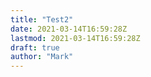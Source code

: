 ```yaml
---
title: "Test2"
date: 2021-03-14T16:59:28Z
lastmod: 2021-03-14T16:59:28Z
draft: true
author: "Mark"
---
```

